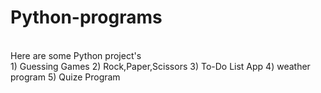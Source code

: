 # Python-programs
<br>
Here are some Python project's
<br>
1) Guessing Games 2) Rock,Paper,Scissors 3) To-Do List App 4) weather program 5) Quize Program
